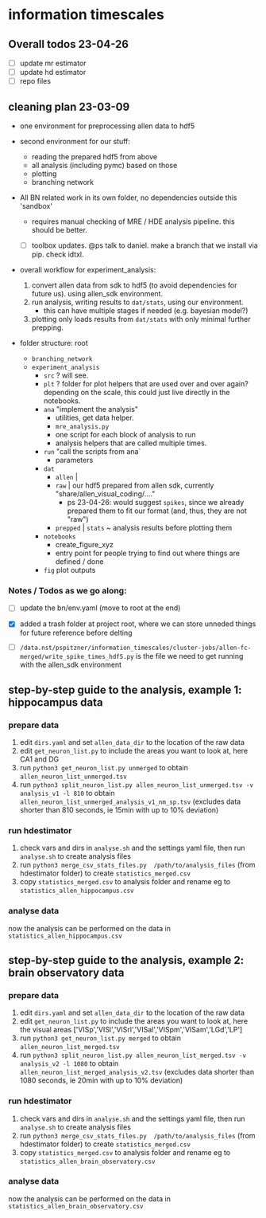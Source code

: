 # information timescales

## Overall todos 23-04-26
- [ ] update mr estimator
- [ ] update hd estimator
- [ ] repo files

## cleaning plan 23-03-09

- one environment for preprocessing allen data to hdf5
- second environment for our stuff:
    - reading the prepared hdf5 from above
    - all analysis (including pymc) based on those
    - plotting
    - branching network
- All BN related work in its own folder, no dependencies outside this 'sandbox'
    - requires manual checking of MRE / HDE analysis pipeline. this should be better.
    - [ ] toolbox updates. @ps talk to daniel. make a branch that we install via pip. check idtxl.


- overall workflow for experiment_analysis:
    1. convert allen data from sdk to hdf5 (to avoid dependencies for future us). using allen_sdk environment.
    2. run analysis, writing results to `dat/stats`, using our environment.
        - this can have multiple stages if needed (e.g. bayesian model?)
    3. plotting only loads results from `dat/stats` with only minimal further prepping.

- folder structure: root
    - `branching_network`
    - `experiment_analysis`
        - `src` ? will see.
        - `plt` ? folder for plot helpers that are used over and over again? depending on the scale, this could just live directly in the notebooks.
        - `ana` "implement the analysis"
            - utilities, get data helper.
            - `mre_analysis.py`
            - one script for each block of analysis to run
            - analysis helpers that are called multiple times.
        - `run` "call the scripts from ana`
            - parameters
        - `dat`
            - `allen` |
            - `raw` | our hdf5 prepared from allen sdk, currently "share/allen_visual_coding/...."
                - ps 23-04-26: would suggest `spikes`, since we already prepared them to fit our format (and, thus, they are not "raw")
            - `prepped` | `stats` ~ analysis results before plotting them
        - `notebooks`
            - create_figure_xyz
            - entry point for people trying to find out where things are defined / done
        - `fig` plot outputs

### Notes / Todos as we go along:
- [ ] update the bn/env.yaml (move to root at the end)
- [x] added a trash folder at project root, where we can store unneded things for future reference before delting
- [ ] `/data.nst/pspitzner/information_timescales/cluster-jobs/allen-fc-merged/write_spike_times_hdf5.py` is the file we need to get running with the allen_sdk environment


## step-by-step guide to the analysis, example 1: hippocampus data

### prepare data

1. edit `dirs.yaml` and set `allen_data_dir` to the location of the raw data
2. edit `get_neuron_list.py` to include the areas you want to look at, here CA1 and DG
3. run `python3 get_neuron_list.py unmerged` to obtain `allen_neuron_list_unmerged.tsv`
4. run `python3 split_neuron_list.py allen_neuron_list_unmerged.tsv -v analysis_v1 -l 810` to obtain `allen_neuron_list_unmerged_analysis_v1_nm_sp.tsv` (excludes data shorter than 810 seconds, ie 15min with up to 10% deviation)

### run hdestimator

1. check vars and dirs in `analyse.sh` and the settings yaml file, then run `analyse.sh` to create analysis files
2. run `python3 merge_csv_stats_files.py  /path/to/analysis_files` (from hdestimator folder) to create `statistics_merged.csv`
3. copy `statistics_merged.csv` to analysis folder and rename eg to `statistics_allen_hippocampus.csv`

### analyse data

now the analysis can be performed on the data in `statistics_allen_hippocampus.csv`


## step-by-step guide to the analysis, example 2: brain observatory data

### prepare data

1. edit `dirs.yaml` and set `allen_data_dir` to the location of the raw data
2. edit `get_neuron_list.py` to include the areas you want to look at, here the visual areas ['VISp','VISl','VISrl','VISal','VISpm','VISam','LGd','LP']
3. run `python3 get_neuron_list.py merged` to obtain `allen_neuron_list_merged.tsv`
4. run `python3 split_neuron_list.py allen_neuron_list_merged.tsv -v analysis_v2 -l 1080` to obtain `allen_neuron_list_merged_analysis_v2.tsv` (excludes data shorter than 1080 seconds, ie 20min with up to 10% deviation)

### run hdestimator

1. check vars and dirs in `analyse.sh` and the settings yaml file, then run `analyse.sh` to create analysis files
2. run `python3 merge_csv_stats_files.py  /path/to/analysis_files` (from hdestimator folder) to create `statistics_merged.csv`
3. copy `statistics_merged.csv` to analysis folder and rename eg to `statistics_allen_brain_observatory.csv`

### analyse data

now the analysis can be performed on the data in `statistics_allen_brain_observatory.csv`
